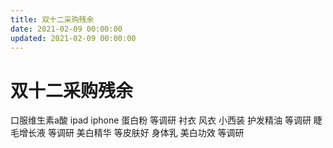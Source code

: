 ```yaml
---
title: 双十二采购残余
date: 2021-02-09 00:00:00
updated: 2021-02-09 00:00:00
---
```


# 双十二采购残余

口服维生素a酸
ipad
iphone
蛋白粉 等调研
衬衣
风衣
小西装
护发精油 等调研
睫毛增长液 等调研
美白精华 等皮肤好
身体乳 美白功效 等调研
